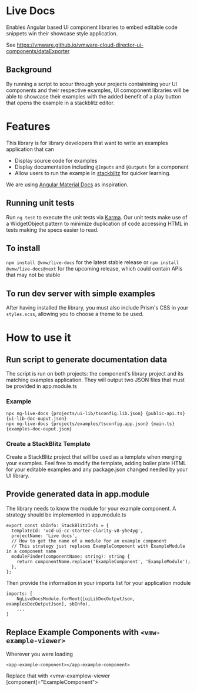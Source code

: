# Live Docs

Enables Angular based UI component libraries to embed editable code snippets win their showcase style application.

See https://vmware.github.io/vmware-cloud-director-ui-components/dataExporter

## Background
By running a script to scour through your projects containining your UI components and their respective examples,
UI comoponent libraries will be able to showcase their examples with the added benefit of a play button that opens
the example in a stackblitz editor.

# Features

This library is for library developers that want to write an examples application that can

- Display source code for examples
- Display documentation including `@Inputs` and `@Outputs` for a component
- Allow users to run the example in [stackblitz](https://stackblitz.com/) for quicker learning.

We are using [Angular Material Docs](https://material.angular.io/components) as inspiration.

## Running unit tests

Run `ng test` to execute the unit tests via [Karma](https://karma-runner.github.io). Our unit tests make use
of a WidgetObject pattern to minimize duplication of code accessing HTML in tests making the specs easier to read.

## To install

`npm install @vmw/live-docs` for the latest stable release or
`npm install @vmw/live-docs@next` for the upcoming release, which could contain APIs that may not be stable

## To run dev server with simple examples

After having installed the library, you must also include Prism's CSS in your `styles.scss`, allowing you to choose
a theme to be used.

# How to use it

## Run script to generate documentation data

The script is run on both projects: the component's library project and its matching examples application. They will
output two JSON files that must be provided in app.module.ts

### Example
    npx ng-live-docs {projects/ui-lib/tsconfig.lib.json} {public-api.ts} {ui-lib-doc-ouput.json}
    npx ng-live-docs {projects/examples/tsconfig.app.json} {main.ts} {examples-doc-ouput.json}

### Create a StackBlitz Template

Create a StackBlitz project that will be used as a template when merging your examples. Feel free to modify the
template, adding boiler plate HTML for your editable examples and any package.json changed needed by your UI library.

## Provide generated data in app.module

The library needs to know the module for your example component. A strategy should be implemented in app.module.ts
```
export const sbInfo: StackBlitzInfo = {
  templateId: 'vcd-ui-cc-starter-clarity-v8-yhe4yg',
  projectName: 'Live docs',
  // How to get the name of a module for an example component
  // This strategy just replaces ExampleComponent with ExampleModule in a component name
  moduleFinder(componentName: string): string {
    return componentName.replace('ExampleComponent', 'ExampleModule');
  },
};
```

Then provide the information in your imports list for your application module

```
imports: [
    NgLiveDocsModule.forRoot([uiLibDocOutputJson, examplesDocOutputJson], sbInfo),
    ...
]
```

## Replace Example Components with `<vmw-example-viewer>`
Wherever you were loading
```
<app-example-component></app-example-component>
```

Replace that with
<vmw-examplew-viewer [component]="ExampleComponent"></vmw-examplew-viewer>
